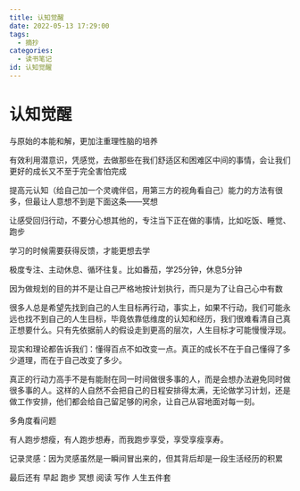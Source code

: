 ```yaml
---
title: 认知觉醒
date: 2022-05-13 17:29:00
tags:
  - 摘抄
categories:
  - 读书笔记
id: 认知觉醒
---
```


# 认知觉醒

与原始的本能和解，更加注重理性脑的培养

有效利用潜意识，凭感觉，去做那些在我们舒适区和困难区中间的事情，会让我们更好的成长又不至于完全害怕完成

提高元认知（给自己加一个灵魂伴侣，用第三方的视角看自己）能力的方法有很多，但最让人意想不到是下面这条——冥想

让感受回归行动，不要分心想其他的，专注当下正在做的事情，比如吃饭、睡觉、跑步

学习的时候需要获得反馈，才能更想去学

极度专注、主动休息、循环往复。比如番茄，学25分钟，休息5分钟

因为做规划的目的并不是让自己严格地按计划执行，而只是为了让自己心中有数

很多人总是希望先找到自己的人生目标再行动，事实上，如果不行动，我们可能永远也找不到自己的人生目标，毕竟依靠低维度的认知和经历，我们很难看清自己真正想要什么。只有先依据前人的假设走到更高的层次，人生目标才可能慢慢浮现。

现实和理论都告诉我们：懂得百点不如改变一点。真正的成长不在于自己懂得了多少道理，而在于自己改变了多少。

真正的行动力高手不是有能耐在同一时间做很多事的人，而是会想办法避免同时做很多事的人。这样的人自然不会把自己的日程安排得太满，无论做学习计划，还是做工作安排，他们都会给自己留足够的闲余，让自己从容地面对每一刻。

多角度看问题

有人跑步想瘦，有人跑步想寿，而我跑步享受，享受享瘦享寿。

记录灵感：因为灵感虽然是一瞬间冒出来的，但其背后却是一段生活经历的积累

最后还有 早起 跑步 冥想 阅读 写作 人生五件套
